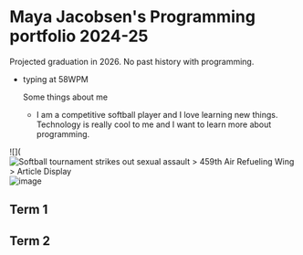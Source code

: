 # Maya Jacobsen's Programming portfolio 2024-25
Projected graduation in 2026. No past history with programming. 
- typing at 58WPM

  Some things about me
  + I am a competitive softball player and I love learning new things. Technology is really cool to me and I want to learn more about programming.

![](<img src="https://encrypted-tbn0.gstatic.com/images?q=tbn:ANd9GcQLxrNjas9ep7xDO197bNztMfEioupRUXiqXXc8Tup5KB0_IK3OQA7xfIbuQVLmzs2Lvfs:https://media.defense.gov/2017/May/02/2001740770/2000/2000/0/170428-F-KR223-0169.JPG&amp;usqp=CAU" alt="Softball tournament strikes out sexual assault &gt; 459th Air Refueling Wing &gt;  Article Display"/>![image](https://github.com/user-attachments/assets/b6d60817-8ba1-4b0e-afc7-0b6a9fbae697)



## Term 1

## Term 2

